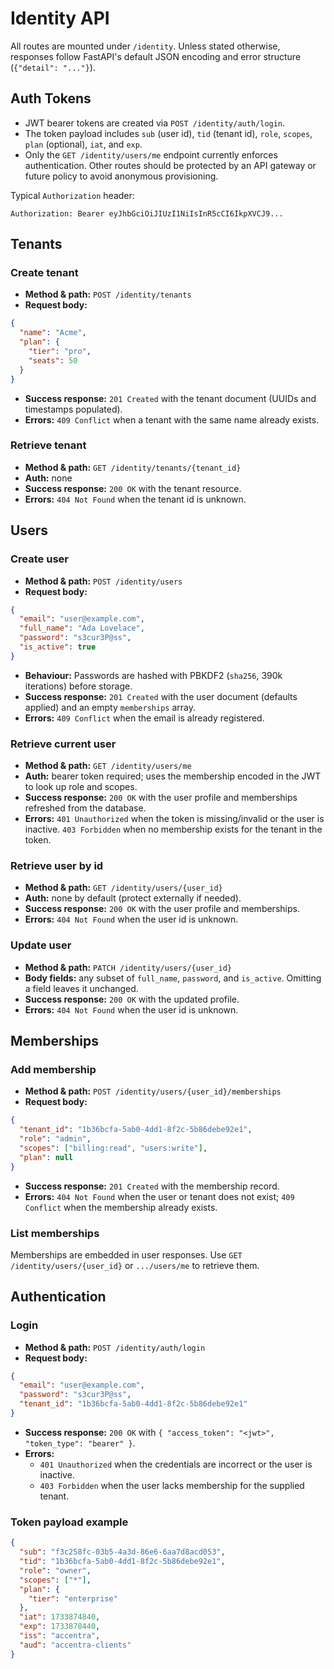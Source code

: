 # Identity API

All routes are mounted under `/identity`. Unless stated otherwise, responses follow FastAPI's default JSON encoding and
error structure (`{"detail": "..."}`).

## Auth Tokens

- JWT bearer tokens are created via `POST /identity/auth/login`.
- The token payload includes `sub` (user id), `tid` (tenant id), `role`, `scopes`, `plan` (optional), `iat`, and `exp`.
- Only the `GET /identity/users/me` endpoint currently enforces authentication. Other routes should be protected by an
  API gateway or future policy to avoid anonymous provisioning.

Typical `Authorization` header:

```http
Authorization: Bearer eyJhbGciOiJIUzI1NiIsInR5cCI6IkpXVCJ9...
```

## Tenants

### Create tenant

- **Method & path:** `POST /identity/tenants`
- **Request body:**

```json
{
  "name": "Acme",
  "plan": {
    "tier": "pro",
    "seats": 50
  }
}
```

- **Success response:** `201 Created` with the tenant document (UUIDs and timestamps populated).
- **Errors:** `409 Conflict` when a tenant with the same name already exists.

### Retrieve tenant

- **Method & path:** `GET /identity/tenants/{tenant_id}`
- **Auth:** none
- **Success response:** `200 OK` with the tenant resource.
- **Errors:** `404 Not Found` when the tenant id is unknown.

## Users

### Create user

- **Method & path:** `POST /identity/users`
- **Request body:**

```json
{
  "email": "user@example.com",
  "full_name": "Ada Lovelace",
  "password": "s3cur3P@ss",
  "is_active": true
}
```

- **Behaviour:** Passwords are hashed with PBKDF2 (`sha256`, 390k iterations) before storage.
- **Success response:** `201 Created` with the user document (defaults applied) and an empty `memberships` array.
- **Errors:** `409 Conflict` when the email is already registered.

### Retrieve current user

- **Method & path:** `GET /identity/users/me`
- **Auth:** bearer token required; uses the membership encoded in the JWT to look up role and scopes.
- **Success response:** `200 OK` with the user profile and memberships refreshed from the database.
- **Errors:** `401 Unauthorized` when the token is missing/invalid or the user is inactive. `403 Forbidden` when no
  membership exists for the tenant in the token.

### Retrieve user by id

- **Method & path:** `GET /identity/users/{user_id}`
- **Auth:** none by default (protect externally if needed).
- **Success response:** `200 OK` with the user profile and memberships.
- **Errors:** `404 Not Found` when the user id is unknown.

### Update user

- **Method & path:** `PATCH /identity/users/{user_id}`
- **Body fields:** any subset of `full_name`, `password`, and `is_active`. Omitting a field leaves it unchanged.
- **Success response:** `200 OK` with the updated profile.
- **Errors:** `404 Not Found` when the user id is unknown.

## Memberships

### Add membership

- **Method & path:** `POST /identity/users/{user_id}/memberships`
- **Request body:**

```json
{
  "tenant_id": "1b36bcfa-5ab0-4dd1-8f2c-5b86debe92e1",
  "role": "admin",
  "scopes": ["billing:read", "users:write"],
  "plan": null
}
```

- **Success response:** `201 Created` with the membership record.
- **Errors:** `404 Not Found` when the user or tenant does not exist; `409 Conflict` when the membership already exists.

### List memberships

Memberships are embedded in user responses. Use `GET /identity/users/{user_id}` or `.../users/me` to retrieve them.

## Authentication

### Login

- **Method & path:** `POST /identity/auth/login`
- **Request body:**

```json
{
  "email": "user@example.com",
  "password": "s3cur3P@ss",
  "tenant_id": "1b36bcfa-5ab0-4dd1-8f2c-5b86debe92e1"
}
```

- **Success response:** `200 OK` with `{ "access_token": "<jwt>", "token_type": "bearer" }`.
- **Errors:**
  - `401 Unauthorized` when the credentials are incorrect or the user is inactive.
  - `403 Forbidden` when the user lacks membership for the supplied tenant.

### Token payload example

```json
{
  "sub": "f3c258fc-03b5-4a3d-86e6-6aa7d8acd053",
  "tid": "1b36bcfa-5ab0-4dd1-8f2c-5b86debe92e1",
  "role": "owner",
  "scopes": ["*"],
  "plan": {
    "tier": "enterprise"
  },
  "iat": 1733874840,
  "exp": 1733878440,
  "iss": "accentra",
  "aud": "accentra-clients"
}
```

